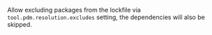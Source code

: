 Allow excluding packages from the lockfile via `tool.pdm.resolution.excludes` setting, the dependencies will also be skipped.

